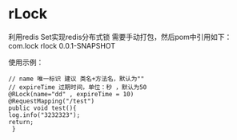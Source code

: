 # rLock
利用redis Set实现redis分布式锁
需要手动打包，然后pom中引用如下：
<dependency>
    <groupId>com.lock</groupId>
    <artifactId>rlock</artifactId>
    <version>0.0.1-SNAPSHOT</version>
</dependency>

使用示例：
    
    // name 唯一标识 建议 类名+方法名，默认为""
    // expireTime 过期时间，单位：秒 ，默认为50
    @RLock(name="dd" , expireTime = 10)
    @RequestMapping("/test")
    public void test(){
	log.info("3232323");
	return;
     }
	
